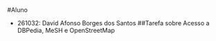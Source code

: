 #Aluno
 * 261032: David Afonso Borges dos Santos
##Tarefa sobre Acesso a DBPedia, MeSH e OpenStreetMap
